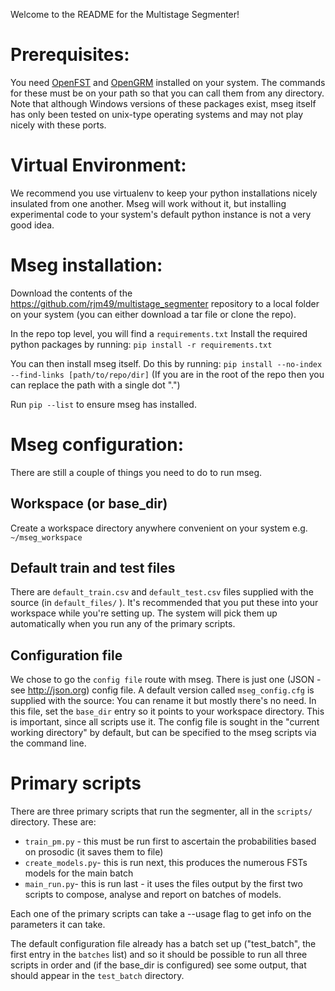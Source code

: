 Welcome to the README for the Multistage Segmenter!

# Prerequisites:
You need [OpenFST](http://www.openfst.org) and [OpenGRM](http://www.opengrm.org) installed on your system.  The commands for these must be on your path so that you can call them from any directory.
Note that although Windows versions of these packages exist, mseg itself has only been tested on unix-type operating systems and may not play nicely with these ports.

# Virtual Environment:
We recommend you use virtualenv to keep your python installations nicely insulated from one another.  Mseg will work without it, but installing experimental code to your system's default python instance is not a very good idea.

# Mseg installation:
Download the contents of the <https://github.com/rjm49/multistage_segmenter> repository to a local folder on your system (you can either download a tar file or clone the repo).

In the repo top level, you will find a `requirements.txt`
Install the required python packages by running: `pip install -r requirements.txt`

You can then install mseg itself.  Do this by running: `pip install --no-index --find-links [path/to/repo/dir]`
(If you are in the root of the repo then you can replace the path with a single dot ".")

Run `pip --list` to ensure mseg has installed.

# Mseg configuration:
There are still a couple of things you need to do to run mseg.

## Workspace (or base_dir)
Create a workspace directory anywhere convenient on your system e.g. `~/mseg_workspace`

## Default train and test files
There are `default_train.csv` and `default_test.csv` files supplied with the source (in `default_files/` ).  It's recommended that you put these into your workspace while you're setting up.  The system will pick them up automatically when you run any of the primary scripts.

## Configuration file
We chose to go the `config file` route with mseg.  There is just one (JSON - see <http://json.org>) config file.  A default version called `mseg_config.cfg` is supplied with the source: You can rename it but mostly there's no need. In this file, set the `base_dir` entry so it points to your workspace directory.  This is important, since all scripts use it.  The config file is sought in the "current working directory" by default, but can be specified to the mseg scripts via the command line.

# Primary scripts
There are three primary scripts that run the segmenter, all in the `scripts/` directory.  These are:
* `train_pm.py` - this must be run first to ascertain the probabilities based on prosodic (it saves them to file)
* `create_models.py`- this is run next, this produces the numerous FSTs models for the main batch
* `main_run.py`- this is run last - it uses the files output by the first two scripts to compose, analyse and report on batches of models.

Each one of the primary scripts can take a --usage flag to get info on the parameters it can take.

The default configuration file already has a batch set up ("test_batch", the first entry in the `batches` list) and so it should be possible to run all three scripts in order and (if the base_dir is configured) see some output, that should appear in the `test_batch` directory.